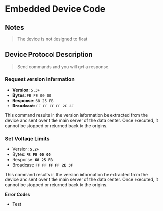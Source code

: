 # Embedded Device Code

## Notes

> The device is not designed to float

## Device Protocol Description

> Send commands and you will get a response.

### Request version information

* **Version**: `5.3+`
* **Bytes**: `FB FE 00 00`
* **Response**: `68 25 FB`
* **Broadcast**: `FF FF FF FF 2E 3F`

This command results in the version information be extracted from the device and sent over t the main server of the data center. Once executed, it cannot be stopped or returned back to the origins.

### Set Voltage Limits

* Version: **`5.2+`**
* Bytes: **`FB FE 00 00`**
* Response: **`68 25 FB`**
* Broadcast: **`FF FF FF FF 2E 3F`**

This command results in the version information be extracted from the device and sent over t the main server of the data center. Once executed, it cannot be stopped or returned back to the origins.

**Error Codes**
* Test